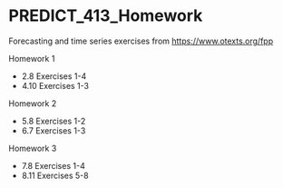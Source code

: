# PREDICT_413_Homework
Forecasting and time series exercises from https://www.otexts.org/fpp

Homework 1
- 2.8 Exercises 1-4
- 4.10 Exercises 1-3

Homework 2
- 5.8 Exercises 1-2
- 6.7 Exercises 1-3

Homework 3
- 7.8 Exercises 1-4
- 8.11 Exercises 5-8

